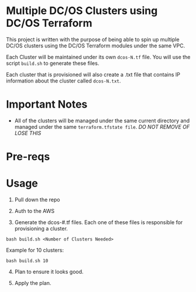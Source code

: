 # Multiple DC/OS Clusters using DC/OS Terraform
This project is written with the purpose of being able to spin up multiple DC/OS clusters using the DC/OS Terraform modules under the same VPC. 

Each Cluster will be maintained under its own `dcos-N.tf` file. You will use the script `build.sh` to generate these files. 

Each cluster that is provisioned will also create a .txt file that contains IP information about the cluster called `dcos-N.txt`. 

# Important Notes
- All of the clusters will be managed under the same current directory and managed under the same `terraform.tfstate file`. *DO NOT REMOVE OF LOSE THIS*

# Pre-reqs

# Usage
1) Pull down the repo

2) Auth to the AWS

3) Generate the dcos-#.tf files. Each one of these files is responsible for provisioning a cluster.

```
bash build.sh <Number of Clusters Needed>
```

Example for 10 clusters:
```
bash build.sh 10
```
4) Plan to ensure it looks good.

5) Apply the plan.

